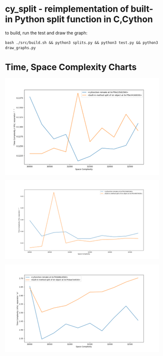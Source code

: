 # cy_split - reimplementation of built-in Python split function in C,Cython

to build, run the test and draw the graph:

`bash ./src/build.sh && python3 splits.py && python3 test.py && python3 draw_graphs.py`


# Time, Space Complexity Charts

![alt text](https://github.com/BeAllAround/cy_split/blob/main/benchmark/graphs/Figure_1.png)

![alt text](https://github.com/BeAllAround/cy_split/blob/main/benchmark/graphs/Figure_2.png)

![alt text](https://github.com/BeAllAround/cy_split/blob/main/benchmark/graphs/Figure_3.png)
